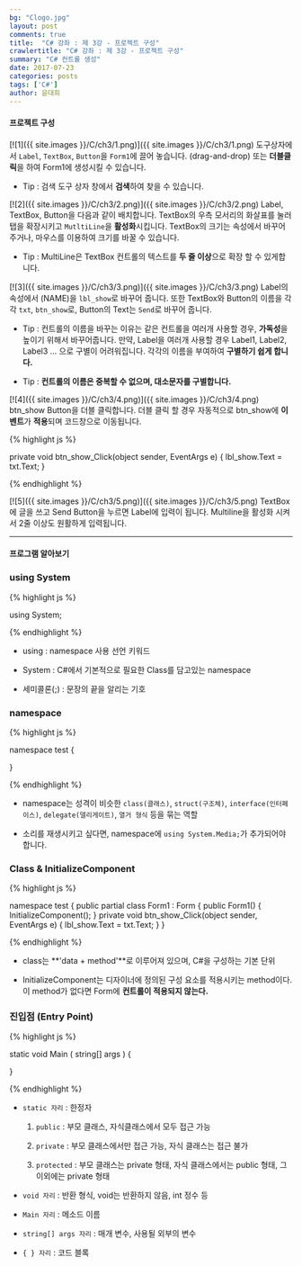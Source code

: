 ```yaml
---
bg: "Clogo.jpg"
layout: post
comments: true
title:  "C# 강좌 : 제 3강 - 프로젝트 구성"
crawlertitle: "C# 강좌 : 제 3강 - 프로젝트 구성"
summary: "C# 컨트롤 생성"
date: 2017-07-23
categories: posts
tags: ['C#']
author: 윤대희
---
```



#### 프로젝트 구성 ####
[![1]({{ site.images }}/C/ch3/1.png)]({{ site.images }}/C/ch3/1.png)
도구상자에서 `Label`, `TextBox`, `Button`을 `Form1`에 끌어 놓습니다. (drag-and-drop) 또는 **더블클릭**을 하여 Form1에 생성시킬 수 있습니다.

- Tip : 검색 도구 상자 창에서 **검색**하여 찾을 수 있습니다.



[![2]({{ site.images }}/C/ch3/2.png)]({{ site.images }}/C/ch3/2.png)
Label, TextBox, Button을 다음과 같이 배치합니다. TextBox의 우측 모서리의 화살표를 눌러 탭을 확장시키고 `MutltiLine`을 **활성화**시킵니다. TextBox의 크기는 속성에서 바꾸어 주거나, 마우스를 이용하여 크기를 바꿀 수 있습니다.

- Tip : MultiLine은 TextBox 컨트롤의 텍스트를 **두 줄 이상**으로 확장 할 수 있게합니다.



[![3]({{ site.images }}/C/ch3/3.png)]({{ site.images }}/C/ch3/3.png)
Label의 속성에서 (NAME)을 `lbl_show`로 바꾸어 줍니다. 또한 TextBox와 Button의 이름을 각각 `txt`, `btn_show`로, Button의 Text는 `Send`로 바꾸어 줍니다.

- Tip : 컨트롤의 이름을 바꾸는 이유는 같은 컨트롤을 여러개 사용할 경우, **가독성**을 높이기 위해서 바꾸어줍니다. 만약, Label을 여러개 사용할 경우 Label1, Label2, Label3 ... 으로 구별이 어려워집니다. 각각의 이름을 부여하여 **구별하기 쉽게 합니다.**

- Tip : **컨트롤의 이름은 중복할 수 없으며, 대소문자를 구별합니다.**



[![4]({{ site.images }}/C/ch3/4.png)]({{ site.images }}/C/ch3/4.png)
btn_show Button을 더블 클릭합니다. 더블 클릭 할 경우 자동적으로 btn_show에 **이벤트**가 **적용**되며 코드창으로 이동됩니다. 

{% highlight js %}

private void btn_show_Click(object sender, EventArgs e)
{
    lbl_show.Text = txt.Text;
}

{% endhighlight %}



[![5]({{ site.images }}/C/ch3/5.png)]({{ site.images }}/C/ch3/5.png)
TextBox에 글을 쓰고 Send Button을 누르면 Label에 입력이 됩니다. Multiline을 활성화 시켜서 2줄 이상도 원활하게 입력됩니다.


----------
#### 프로그램 알아보기 ####
### using System ###
{% highlight js %}

using System;

{% endhighlight %}

- using : namespace 사용 선언 키워드

- System : C#에서 기본적으로 필요한 Class를 담고있는 namespace

- 세미콜론(;) : 문장의 끝을 알리는 기호


### namespace ###
{% highlight js %}

namespace test
{

}

{% endhighlight %}

- namespace는 성격이 비슷한 `class(클래스)`, `struct(구조체)`, `interface(인터페이스)`, `delegate(델리게이트)`, `열거 형식` 등을 묶는 역할

- 소리를 재생시키고 싶다면, namespace에 `using System.Media;`가 추가되어야 합니다.

### Class & InitializeComponent ###

{% highlight js %}

namespace test
{
    public partial class Form1 : Form
    {
        public Form1()
        {
            InitializeComponent();
        }
        private void btn_show_Click(object sender, EventArgs e)
        {
            lbl_show.Text = txt.Text;
	}
}

{% endhighlight %}

- class는 **'data + method'**로 이루어져 있으며, C#을 구성하는 기본 단위

- InitializeComponent는 디자이너에 정의된 구성 요소를 적용시키는 method이다. 이 method가 없다면 Form에 **컨트롤이 적용되지 않는다.**

### 진입점 (Entry Point) ###

{% highlight js %}

static void Main ( string[] args )
{
    
}

{% endhighlight %}

- `static 자리` : 한정자

	1. `public` : 부모 클래스, 자식클래스에서 모두 접근 가능
	
	2. `private` : 부모 클래스에서만 접근 가능, 자식 클래스는 접근 불가
	
	3. `protected` : 부모 클래스는 private 형태, 자식 클래스에서는 public 형태, 그 이외에는 private 형태 
	
- `void 자리` : 반환 형식, void는 반환하지 않음, int 정수 등 

- `Main 자리` : 메소드 이름

- `string[] args 자리` : 매개 변수, 사용될 외부의 변수

- `{ } 자리` : 코드 블록
